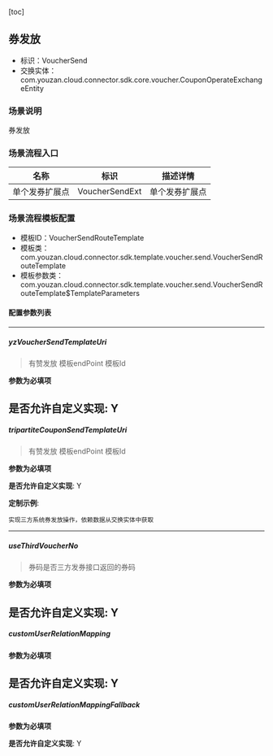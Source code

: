 [toc]

## 券发放
- 标识：VoucherSend
- 交换实体：com.youzan.cloud.connector.sdk.core.voucher.CouponOperateExchangeEntity
### 场景说明
券发放
### 场景流程入口

名称 | 标识 | 描述详情
---|---|---
单个发券扩展点 | VoucherSendExt | 单个发券扩展点

### 场景流程模板配置
- 模板ID：VoucherSendRouteTemplate
- 模板类：com.youzan.cloud.connector.sdk.template.voucher.send.VoucherSendRouteTemplate
- 模板参数类：com.youzan.cloud.connector.sdk.template.voucher.send.VoucherSendRouteTemplate$TemplateParameters

#### 配置参数列表

---
##### yzVoucherSendTemplateUri
> 有赞发放 模板endPoint 模板Id

**参数为必填项**


**是否允许自定义实现**: Y
---
##### tripartiteCouponSendTemplateUri
> 有赞发放 模板endPoint 模板Id

**参数为必填项**


**是否允许自定义实现**: Y

**定制示例**:
```
实现三方系统券发放操作，依赖数据从交换实体中获取
```
---
##### useThirdVoucherNo
> 券码是否三方发券接口返回的券码

**参数为必填项**


**是否允许自定义实现**: Y
---
##### customUserRelationMapping
> 

**参数为必填项**


**是否允许自定义实现**: Y
---
##### customUserRelationMappingFallback
> 

**参数为必填项**


**是否允许自定义实现**: Y

